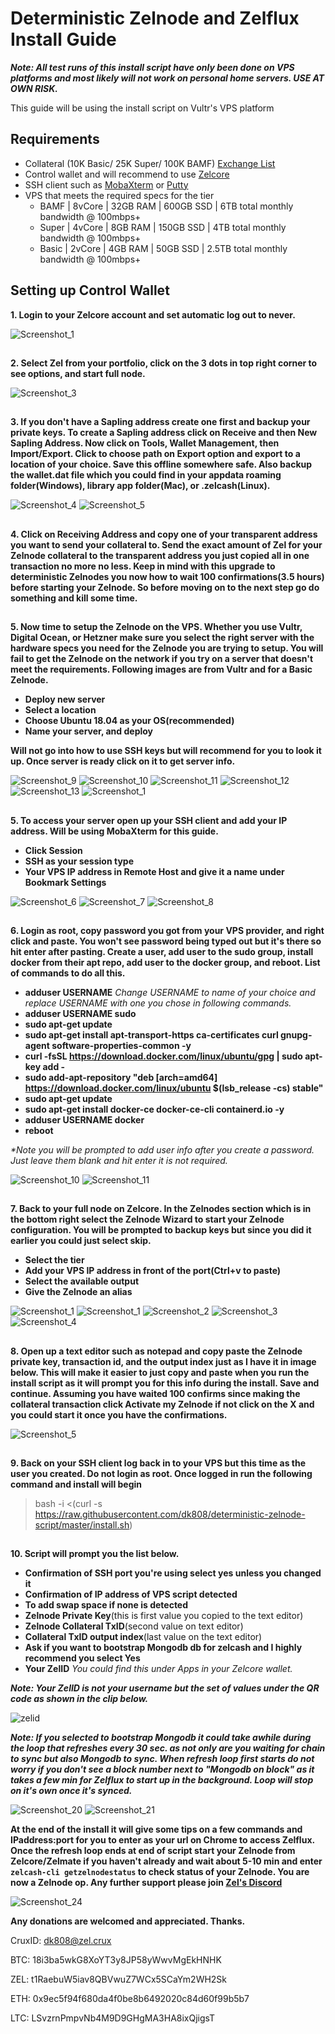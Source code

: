 # Deterministic Zelnode and Zelflux Install Guide
**_Note: All test runs of this install script have only been done on VPS platforms and most likely will not work on personal home servers. USE AT OWN RISK._**

This guide will be using the install script on Vultr's VPS platform
## Requirements
* Collateral (10K Basic/ 25K Super/ 100K BAMF) [Exchange List](https://www.coingecko.com/en/coins/zelcash#markets)
* Control wallet and will recommend to use [Zelcore](https://zel.network/project/zelcore/download.html)
* SSH client such as [MobaXterm](https://mobaxterm.mobatek.net/download.html) or [Putty](https://www.putty.org/)
* VPS that meets the required specs for the tier
  * BAMF | 8vCore | 32GB RAM | 600GB SSD | 6TB total monthly bandwidth @ 100mbps+
  * Super | 4vCore | 8GB RAM | 150GB SSD | 4TB total monthly bandwidth @ 100mbps+
  * Basic | 2vCore | 4GB RAM | 50GB SSD | 2.5TB total monthly bandwidth @ 100mbps+
## Setting up Control Wallet
**1. Login to your Zelcore account and set automatic log out to never.**

![Screenshot_1](https://user-images.githubusercontent.com/47246006/75715564-76fcbc00-5c82-11ea-9311-7ca22a586ca8.png)
##
**2. Select Zel from your portfolio, click on the 3 dots in top right corner to see options, and start full node.**

![Screenshot_3](https://user-images.githubusercontent.com/47246006/75739057-b8a85980-5cb8-11ea-8557-e32e3b191339.png)
##
**3. If you don't have a Sapling address create one first and backup your private keys. To create a Sapling address click on Receive and then New Sapling Address. Now click on Tools, Wallet Management, then Import/Export. Click to choose path on Export option and export to a location of your choice. Save this offline somewhere safe. Also backup the wallet.dat file which you could find in your appdata roaming folder(Windows), library app folder(Mac), or .zelcash(Linux).**

![Screenshot_4](https://user-images.githubusercontent.com/47246006/75717570-34d57980-5c86-11ea-8d32-152f82b24e50.png)
![Screenshot_5](https://user-images.githubusercontent.com/47246006/75717580-39019700-5c86-11ea-9ca1-127f968d9c93.png)
##
**4. Click on Receiving Address and copy one of your transparent address you want to send your collateral to. Send the exact amount of Zel for your Zelnode collateral to the transparent address you just copied all in one transaction no more no less. Keep in mind with this upgrade to deterministic Zelnodes you now how to wait 100 confirmations(3.5 hours) before starting your Zelnode. So before moving on to the next step go do something and kill some time.**
## 
**5. Now time to setup the Zelnode on the VPS. Whether you use Vultr, Digital Ocean, or Hetzner make sure you select the right server with the hardware specs you need for the Zelnode you are trying to setup. You will fail to get the Zelnode on the network if you try on a server that doesn't meet the requirements. Following images are from Vultr and for a Basic Zelnode.**
  * **Deploy new server**
  * **Select a location**
  * **Choose Ubuntu 18.04 as your OS(recommended)**
  * **Name your server, and deploy**

**Will not go into how to use SSH keys but will recommend for you to look it up. Once server is ready click on it to get server info.**

![Screenshot_9](https://user-images.githubusercontent.com/47246006/75767686-0bedcc80-5cf8-11ea-89a1-5086fca8a08d.png)
![Screenshot_10](https://user-images.githubusercontent.com/47246006/75767676-0abc9f80-5cf8-11ea-8fef-340ab10ad1c7.png)
![Screenshot_11](https://user-images.githubusercontent.com/47246006/75768580-794e2d00-5cf9-11ea-8721-0fde5055bf89.png)
![Screenshot_12](https://user-images.githubusercontent.com/47246006/75767682-0b553600-5cf8-11ea-95a6-96b0fe191173.png)
![Screenshot_13](https://user-images.githubusercontent.com/47246006/75767684-0bedcc80-5cf8-11ea-8932-95e10fe510a2.png)
![Screenshot_1](https://user-images.githubusercontent.com/47246006/75769639-63416c00-5cfb-11ea-91eb-473bdcf996a7.png)
## 

**5. To access your server open up your SSH client and add your IP address. Will be using MobaXterm for this guide.**
  * **Click Session**
  * **SSH as your session type**
  * **Your VPS IP address in Remote Host and give it a name under Bookmark Settings**

![Screenshot_6](https://user-images.githubusercontent.com/47246006/75771775-7d7d4900-5cff-11ea-8703-59c800635665.png)
![Screenshot_7](https://user-images.githubusercontent.com/47246006/75771777-7e15df80-5cff-11ea-86b7-9d9435fb63bc.png)
![Screenshot_8](https://user-images.githubusercontent.com/47246006/75771780-7e15df80-5cff-11ea-9bf9-45c5e472b6d7.png)
##
**6. Login as root, copy password you got from your VPS provider, and right click and paste. You won't see password being typed out but it's there so hit enter after pasting. Create a user, add user to the sudo group, install docker from their apt repo, add user to the docker group, and reboot. List of commands to do all this.**
  * **adduser USERNAME** _Change USERNAME to name of your choice and replace USERNAME with one you chose in following commands._
  * **adduser USERNAME sudo**
  * **sudo apt-get update**
  * **sudo apt-get install apt-transport-https ca-certificates curl gnupg-agent software-properties-common -y**
  * **curl -fsSL https://download.docker.com/linux/ubuntu/gpg | sudo apt-key add -**
  * **sudo add-apt-repository "deb [arch=amd64] https://download.docker.com/linux/ubuntu $(lsb_release -cs) stable"**
  * **sudo apt-get update**
  * **sudo apt-get install docker-ce docker-ce-cli containerd.io -y**
  * **adduser USERNAME docker**
  * **reboot**

_*Note you will be prompted to add user info after you create a password. Just leave them blank and hit enter it is not required._

![Screenshot_10](https://user-images.githubusercontent.com/41762330/78404707-d0bf1180-75b3-11ea-9c16-73ae538b379a.png)
![Screenshot_11](https://user-images.githubusercontent.com/41762330/78403968-49bd6980-75b2-11ea-8b40-a005d90259c5.png)
##
**7. Back to your full node on Zelcore. In the Zelnodes section which is in the bottom right select the Zelnode Wizard to start your Zelnode configuration. You will be prompted to backup keys but since you did it earlier you could just select skip.** 
  * **Select the tier** 
  * **Add your VPS IP address in front of the port(Ctrl+v to paste)** 
  * **Select the available output**
  * **Give the Zelnode an alias**

![Screenshot_1](https://user-images.githubusercontent.com/47246006/75741303-0d4ed300-5cbf-11ea-9124-5171b7852974.png)
![Screenshot_1](https://user-images.githubusercontent.com/47246006/75775764-8114ce00-5d07-11ea-8da3-a82dfd41fd83.png)
![Screenshot_2](https://user-images.githubusercontent.com/47246006/75775762-807c3780-5d07-11ea-9d99-2e579a26e2bd.png)
![Screenshot_3](https://user-images.githubusercontent.com/47246006/75775763-8114ce00-5d07-11ea-9073-387d533eac27.png)
![Screenshot_4](https://user-images.githubusercontent.com/47246006/75775982-f08abd80-5d07-11ea-8f86-466847e8114c.png)
##
**8. Open up a text editor such as notepad and copy paste the Zelnode private key, transaction id, and the output index just as I have it in image below. This will make it easier to just copy and paste when you run the install script as it will prompt you for this info during the install. Save and continue. Assuming you have waited 100 confirms since making the collateral transaction click Activate my Zelnode if not click on the X and you could start it once you have the confirmations.**

![Screenshot_5](https://user-images.githubusercontent.com/47246006/75776706-57f53d00-5d09-11ea-8af7-288e58405099.png)
##
**9. Back on your SSH client log back in to your VPS but this time as the user you created. Do not login as root. Once logged in run the following command and install will begin**
> bash -i <(curl -s https://raw.githubusercontent.com/dk808/deterministic-zelnode-script/master/install.sh)
##
**10. Script will prompt you the list below.**
  * **Confirmation of SSH port you're using select yes unless you changed it**
  * **Confirmation of IP address of VPS script detected**
  * **To add swap space if none is detected**
  * **Zelnode Private Key**(this is first value you copied to the text editor)
  * **Zelnode Collateral TxID**(second value on text editor)
  * **Collateral TxID output index**(last value on the text editor)
  * **Ask if you want to bootstrap Mongodb db for zelcash and I highly recommend you select Yes**
  * **Your ZelID** _You could find this under Apps in your Zelcore wallet._

**_Note: Your ZelID is not your username but the set of values under the QR code as shown in the clip below._**

![zelid](https://user-images.githubusercontent.com/41762330/77859200-d506bb80-71bc-11ea-8367-eae48e9b0689.gif)

**_Note: If you selected to bootstrap Mongodb it could take awhile during the loop that refreshes every 30 sec. as not only are you waiting for chain to sync but also Mongodb to sync. When refresh loop first starts do not worry if you don't see a block number next to "Mongodb on block" as it takes a few min for Zelflux to start up in the background. Loop will stop on it's own once it's synced._**

![Screenshot_20](https://user-images.githubusercontent.com/41762330/79070078-1a7cbb80-7c88-11ea-92cb-201a35fa8fb6.png)
![Screenshot_21](https://user-images.githubusercontent.com/41762330/79070080-1a7cbb80-7c88-11ea-9ed3-e1a8b85e2463.png)

**At the end of the install it will give some tips on a few commands and IPaddress:port for you to enter as your url on Chrome to access Zelflux. Once the refresh loop ends at end of script start your Zelnode from Zelcore/Zelmate if you haven't already and wait about 5-10 min and enter `zelcash-cli getzelnodestatus` to check status of your Zelnode. You are now a Zelnode op. Any further support please join [Zel's Discord](https://discord.gg/xhdMgwc)**

![Screenshot_24](https://user-images.githubusercontent.com/41762330/79070182-ddfd8f80-7c88-11ea-9d52-72c605d8b5d3.png)

**Any donations are welcomed and appreciated. Thanks.**

CruxID: dk808@zel.crux

BTC: 18i3ba5wkG8XoYT3y8JP58yWwvMgEkHNHK

ZEL: t1RaebuW5iav8QBVwuZ7WCx5SCaYm2WH2Sk

ETH: 0x9ec5f94f680da4f0be8b6492020c84d60f99b5b7

LTC: LSvzrnPmpvNb4M9D9GHgMA3HA8ixQjigsT